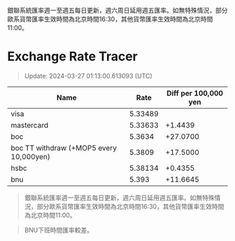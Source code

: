 銀聯系統匯率週一至週五每日更新，週六周日延用週五匯率。如無特殊情況，部分歐系貨幣匯率生效時間為北京時間16:30，其他貨幣匯率生效時間為北京時間11:00。
# Exchange Rate Tracer

> Update: 2024-03-27 01:13:00.613093 (UTC)

| Name                                    |    Rate | Diff per 100,000 yen   |
|-----------------------------------------|---------|------------------------|
| visa                                    | 5.33489 |                        |
| mastercard                              | 5.33633 | +1.4439                |
| boc                                     | 5.3634  | +27.0700               |
| boc TT withdraw (+MOP5 every 10,000yen) | 5.3809  | +17.5000               |
| hsbc                                    | 5.38134 | +0.4355                |
| bnu                                     | 5.393   | +11.6645               |

> 銀聯系統匯率週一至週五每日更新，週六周日延用週五匯率。如無特殊情況，部分歐系貨幣匯率生效時間為北京時間16:30，其他貨幣匯率生效時間為北京時間11:00。

> BNU下班時間匯率較差。

